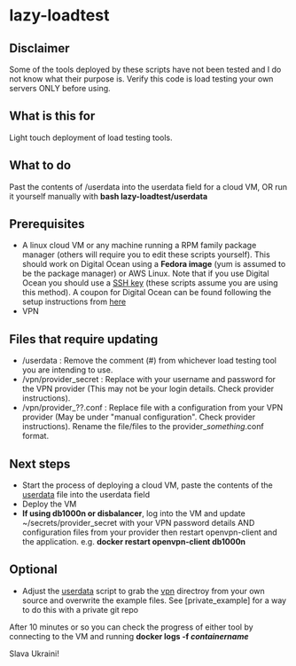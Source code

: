 # lazy-loadtest

## Disclaimer
Some of the tools deployed by these scripts have not been tested and I do not know what their purpose is. Verify this code is load testing your own servers ONLY before using.

## What is this for
Light touch deployment of load testing tools.

## What to do
Past the contents of /userdata into the userdata field for a cloud VM, OR run it yourself manually with **bash lazy-loadtest/userdata**

## Prerequisites 
- A linux cloud VM or any machine running a RPM family package manager (others will require you to edit these scripts yourself). This should work on Digital Ocean using a **Fedora image** (yum is assumed to be the package manager) or AWS Linux. Note that if you use Digital Ocean you should use a [SSH key](https://docs.digitalocean.com/products/droplets/how-to/add-ssh-keys/) (these scripts assume you are using this method).
A coupon for Digital Ocean can be found following the setup instructions from [here](https://itarmy.com.ua/vps/?lang=en)
- VPN 

## Files that require updating
- /userdata : Remove the comment (#) from whichever load testing tool you are intending to use.
- /vpn/provider_secret : Replace with your username and password for the VPN provider (This may not be your login details. Check provider instructions).
- /vpn/provider_??.conf : Replace file with a configuration from your VPN provider (May be under "manual configuration". Check provider instructions). Rename the file/files to the provider_*something*.conf format.

## Next steps
- Start the process of deploying a cloud VM, paste the contents of the [userdata](userdata) file into the userdata field
- Deploy the VM
- **If using db1000n or disbalancer**, log into the VM and update ~/secrets/provider_secret with your VPN password details AND configuration files from your provider then restart openvpn-client and the application. e.g. **docker restart openvpn-client db1000n**

## Optional
- Adjust the [userdata](userdata) script to grab the [vpn](/vpn) directroy from your own source and overwrite the example files. See [private_example] for a way to do this with a private git repo


After 10 minutes or so you can check the progress of either tool by connecting to the VM and running **docker logs -f _containername_**


Slava Ukraini!
